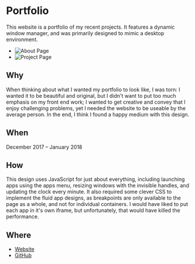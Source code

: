 # Portfolio

This website is a portfolio of my recent projects. It features a dynamic window manager, and was primarily designed to mimic a desktop environment.

- ![About Page](/f/portfolio-about.png)
- ![Project Page](/f/portfolio-project.png)

## Why

When thinking about what I wanted my portfolio to look like, I was torn: I wanted it to be beautiful and original, but I didn\'t want to put too much emphasis on my front end work; I wanted to get creative and convey that I enjoy challenging problems, yet I needed the website to be useable by the average person. In the end, I think I found a happy medium with this design.

## When

December 2017 &ndash; January 2018

## How

This design uses JavaScript for just about everything, including launching apps using the apps menu, resizing windows with the invisible handles, and updating the clock every minute. It also required some clever CSS to implement the fluid app designs, as breakpoints are only available to the page as a whole, and not for individual containers. I would have liked to put each app in it\'s own iframe, but unfortunately, that would have killed the performance.

## Where

- [Website](https://jamiesyme.com)
- [GitHub](https://github.com/jamiesyme/portfolio)